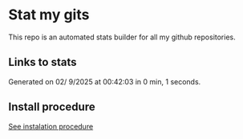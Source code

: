 # Stat my gits

This repo is an automated stats builder for all my github repositories.

## Links to stats


Generated on 02/ 9/2025 at 00:42:03 in 0 min, 1 seconds.

## Install procedure

[See instalation procedure](./src/install.md)

